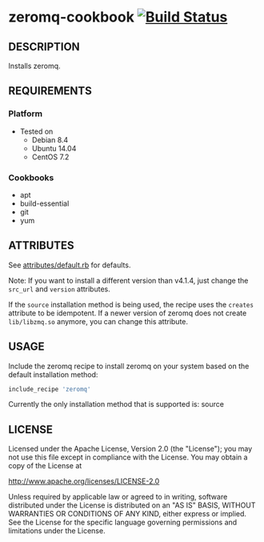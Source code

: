 # zeromq-cookbook [![Build Status](https://api.travis-ci.org/jefe78/zeromq-cookbook.png)](https://travis-ci.org/jefe78/zeromq-cookbook)

## DESCRIPTION

Installs zeromq.

## REQUIREMENTS

### Platform

* Tested on
  * Debian 8.4
  * Ubuntu 14.04
  * CentOS 7.2

### Cookbooks

* apt
* build-essential
* git
* yum

## ATTRIBUTES

See [attributes/default.rb](attributes/default.rb) for defaults.

Note: If you want to install a different version than v4.1.4, just
change the `src_url` and `version` attributes.

If the `source` installation method is being used, the recipe uses the `creates` attribute
to be idempotent. If a newer version of zeromq does not create `lib/libzmq.so`
anymore, you can change this attribute.

## USAGE

Include the zeromq recipe to install zeromq on your system based on the default installation method:

```ruby
include_recipe 'zeromq'
```

Currently the only installation method that is supported is: source

## LICENSE

Licensed under the Apache License, Version 2.0 (the "License");
you may not use this file except in compliance with the License.
You may obtain a copy of the License at

http://www.apache.org/licenses/LICENSE-2.0

Unless required by applicable law or agreed to in writing, software
distributed under the License is distributed on an "AS IS" BASIS,
WITHOUT WARRANTIES OR CONDITIONS OF ANY KIND, either express or implied.
See the License for the specific language governing permissions and
limitations under the License.
